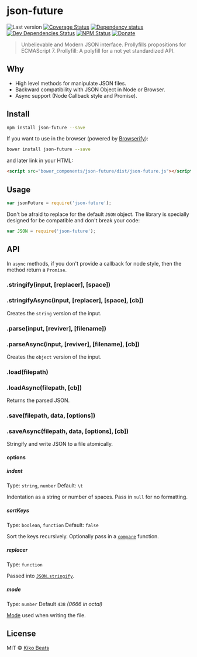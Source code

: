 # json-future

![Last version](https://img.shields.io/github/tag/Kikobeats/json-future.svg?style=flat-square)
[![Coverage Status](http://img.shields.io/coveralls/Kikobeats/json-future/master.svg?style=flat-square)](https://coveralls.io/r/Kikobeats/json-future?branch=master)
[![Dependency status](http://img.shields.io/david/Kikobeats/json-future.svg?style=flat-square)](https://david-dm.org/Kikobeats/json-future)
[![Dev Dependencies Status](http://img.shields.io/david/dev/Kikobeats/json-future.svg?style=flat-square)](https://david-dm.org/Kikobeats/json-future#info=devDependencies)
[![NPM Status](http://img.shields.io/npm/dm/json-future.svg?style=flat-square)](https://www.npmjs.org/package/json-future)
[![Donate](https://img.shields.io/badge/donate-paypal-blue.svg?style=flat-square)](https://paypal.me/Kikobeats)

> Unbelievable and Modern JSON interface. Prollyfills propositions for ECMAScript 7.
> Prollyfill: A polyfill for a not yet standardized API.

## Why

* High level methods for manipulate JSON files.
* Backward compatibility with JSON Object in Node or Browser.
* Async support (Node Callback style and Promise).

## Install

```bash
npm install json-future --save
```

If you want to use in the browser (powered by [Browserify](http://browserify.org/)):

```bash
bower install json-future --save
```

and later link in your HTML:

```html
<script src="bower_components/json-future/dist/json-future.js"></script>
```

## Usage

```js
var jsonFuture = require('json-future');
```

Don't be afraid to replace for the default `JSON` object. The library is specially designed for be compatible and don't break your code:

```js
var JSON = require('json-future');
```

## API

In `async` methods, if you don't provide a callback for node style, then the method return a `Promise`.

### .stringify(input, [replacer], [space])
### .stringifyAsync(input, [replacer], [space], [cb])

Creates the `string` version of the input.

### .parse(input, [reviver], [filename])
### .parseAsync(input, [reviver], [filename], [cb])

Creates the `object` version of the input.

### .load(filepath)
### .loadAsync(filepath, [cb])

Returns the parsed JSON.

### .save(filepath, data, [options])
### .saveAsync(filepath, data, [options], [cb])

Stringify and write JSON to a file atomically.

#### options

##### indent

Type: `string`, `number`
Default: `\t`

Indentation as a string or number of spaces.
Pass in `null` for no formatting.

##### sortKeys

Type: `boolean`, `function`
Default: `false`

Sort the keys recursively.
Optionally pass in a [`compare`](https://developer.mozilla.org/en-US/docs/Web/JavaScript/Reference/Global_Objects/Array/sort) function.

##### replacer

Type: `function`

Passed into [`JSON.stringify`](https://developer.mozilla.org/en-US/docs/Web/JavaScript/Reference/Global_Objects/JSON/stringify#The_replacer_parameter).

##### mode

Type: `number`
Default `438` *(0666 in octal)*

[Mode](https://en.wikipedia.org/wiki/File_system_permissions#Numeric_notation) used when writing the file.

## License

MIT © [Kiko Beats](http://kikobeats.com)
